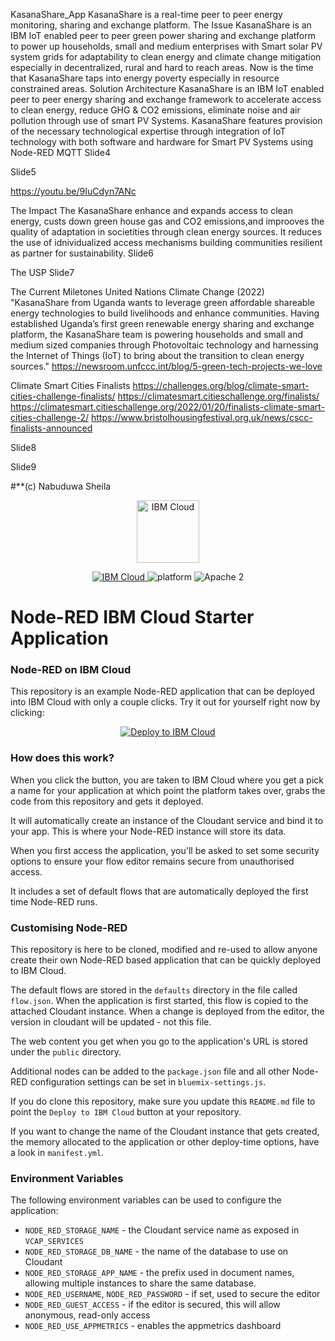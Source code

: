 KasanaShare_App
KasanaShare is a real-time peer to peer energy monitoring, sharing and exchange platform.
The Issue
KasanaShare is an IBM IoT enabled peer to peer green power sharing and exchange platform to power up households, small and medium enterprises with Smart solar PV system grids for adaptability to clean energy and climate change mitigation especially in decentralized, rural and hard to reach areas. Now is the time that KasanaShare taps into energy poverty especially in resource constrained areas.
Solution Architecture
KasanaShare is an IBM IoT enabled peer to peer energy sharing and exchange framework to accelerate access to clean energy, reduce GHG & CO2 emissions, eliminate noise and air pollution through use of smart PV Systems. KasanaShare features provision of the necessary technological expertise through integration of IoT technology with both software and hardware for Smart PV Systems using Node-RED MQTT
Slide4

Slide5

https://youtu.be/9IuCdyn7ANc

The Impact
The KasanaShare enhance and expands access to clean energy, custs down green house gas and CO2 emissions,and improoves the quality of adaptation in societities through clean energy sources. It reduces the use of idnividualized access mechanisms building communities resilient as partner for sustainability.
Slide6

The USP
Slide7

The Current Miletones
United Nations Climate Change (2022) "KasanaShare from Uganda wants to leverage green affordable shareable energy technologies to build livelihoods and enhance communities. Having established Uganda’s first green renewable energy sharing and exchange platform, the KasanaShare team is powering households and small and medium sized companies through Photovoltaic technology and harnessing the Internet of Things (IoT) to bring about the transition to clean energy sources." https://newsroom.unfccc.int/blog/5-green-tech-projects-we-love

Climate Smart Cities Finalists https://challenges.org/blog/climate-smart-cities-challenge-finalists/ https://climatesmart.citieschallenge.org/finalists/ https://climatesmart.citieschallenge.org/2022/01/20/finalists-climate-smart-cities-challenge-2/ https://www.bristolhousingfestival.org.uk/news/cscc-finalists-announced

Slide8

Slide9

#**(c) Nabuduwa Sheila





<p align="center">
    <a href="https://cloud.ibm.com">
        <img src="https://cloud.ibm.com/media/docs/developer-appservice/resources/ibm-cloud.svg" height="100" alt="IBM Cloud">
    </a>
</p>
<p align="center">
    <a href="https://cloud.ibm.com">
    <img src="https://img.shields.io/badge/IBM%20Cloud-powered-blue.svg" alt="IBM Cloud">
    </a>
    <img src="https://img.shields.io/badge/platform-node-lightgrey.svg?style=flat" alt="platform">
    <img src="https://img.shields.io/badge/license-Apache2-blue.svg?style=flat" alt="Apache 2">
</p>


Node-RED IBM Cloud Starter Application
====================================


### Node-RED on IBM Cloud

This repository is an example Node-RED application that can be deployed into
IBM Cloud with only a couple clicks. Try it out for yourself right now by clicking:

<p align="center">
    <a href="https://cloud.ibm.com/developer/appservice/starter-kits/nodered">
    <img src="https://cloud.ibm.com/devops/setup/deploy/button_x2.png" alt="Deploy to IBM Cloud">
    </a>
</p>

### How does this work?

When you click the button, you are taken to IBM Cloud where you get a pick a name
for your application at which point the platform takes over, grabs the code from
this repository and gets it deployed.

It will automatically create an instance of the Cloudant service and bind it to
your app. This is where your Node-RED instance will store its data.

When you first access the application, you'll be asked to set some security options
to ensure your flow editor remains secure from unauthorised access.

It includes a set of default flows that are automatically deployed the first time
Node-RED runs.

### Customising Node-RED

This repository is here to be cloned, modified and re-used to allow anyone create
their own Node-RED based application that can be quickly deployed to IBM Cloud.

The default flows are stored in the `defaults` directory in the file called `flow.json`.
When the application is first started, this flow is copied to the attached Cloudant
instance. When a change is deployed from the editor, the version in cloudant will
be updated - not this file.

The web content you get when you go to the application's URL is stored under the
`public` directory.

Additional nodes can be added to the `package.json` file and all other Node-RED
configuration settings can be set in `bluemix-settings.js`.

If you do clone this repository, make sure you update this `README.md` file to point
the `Deploy to IBM Cloud` button at your repository.

If you want to change the name of the Cloudant instance that gets created, the memory
allocated to the application or other deploy-time options, have a look in `manifest.yml`.

### Environment Variables

The following environment variables can be used to configure the application:

 - `NODE_RED_STORAGE_NAME` - the Cloudant service name as exposed in `VCAP_SERVICES`
 - `NODE_RED_STORAGE_DB_NAME` - the name of the database to use on Cloudant
 - `NODE_RED_STORAGE_APP_NAME` - the prefix used in document names, allowing multiple instances
    to share the same database.
 - `NODE_RED_USERNAME`, `NODE_RED_PASSWORD` - if set, used to secure the editor
 - `NODE_RED_GUEST_ACCESS` - if the editor is secured, this will allow anonymous,
    read-only access
 - `NODE_RED_USE_APPMETRICS` - enables the appmetrics dashboard
